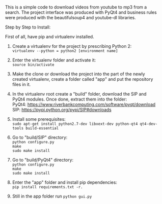 This is a simple code to download videos from youtube to mp3 from a search.
The project interface was produced with PyQt4 and business rules were produced with the beautifulsoup4 and youtube-dl libraries.

Step by Step to Install:

First of all, have pip and virtualenv installed.

1. Create a virtualenv for the project by prescribing Python 2:<br>
```virtualenv --python = python2 [environment name]```

2. Enter the virtualenv folder and activate it:<br>
```source bin/activate```

3. Make the clone or download the project into the part of the newly created virtualenv, 
create a folder called "app" and put the repository files in it.

4. In the virtualenv root create a "build" folder, download the SIP and PyQt4 modules. Once done, extract them into the folder:<br>
PyQt4: https://www.riverbankcomputing.com/software/pyqt/download<br>
SIP: https://pypi.python.org/pypi/SIP#downloads<br>

5. Install some prerequisites:<br>
```sudo apt-get install python2.7-dev libxext-dev python-qt4 qt4-dev-tools build-essential```

6. Go to "build/SIP" directory:<br>
```python configure.py``` <br>
```make``` <br>
```sudo make install```

6. Go to "build/PyQt4" directory:<br>
```python configure.py``` <br>
```make``` <br>
```sudo make install```

8. Enter the "app" folder and install pip dependencies:<br>
```pip install requirements.txt -r.```

9. Still in the app folder run ```python gui.py```
